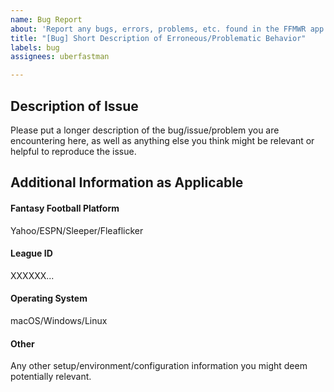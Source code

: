 ```yaml
---
name: Bug Report
about: 'Report any bugs, errors, problems, etc. found in the FFMWR app. '
title: "[Bug] Short Description of Erroneous/Problematic Behavior"
labels: bug
assignees: uberfastman

---
```


## Description of Issue
Please put a longer description of the bug/issue/problem you are encountering here, as well as anything else you think might be relevant or helpful to reproduce the issue.

## Additional Information as Applicable

#### Fantasy Football Platform
Yahoo/ESPN/Sleeper/Fleaflicker

#### League ID
XXXXXX...

#### Operating System
macOS/Windows/Linux

#### Other
Any other setup/environment/configuration information you might deem potentially relevant.

